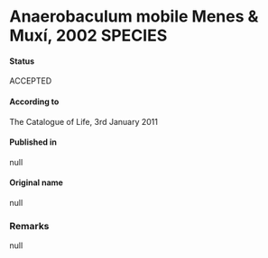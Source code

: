 # Anaerobaculum mobile Menes & Muxí, 2002 SPECIES

#### Status
ACCEPTED

#### According to
The Catalogue of Life, 3rd January 2011

#### Published in
null

#### Original name
null

### Remarks
null